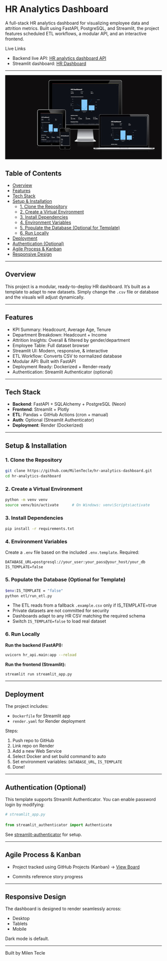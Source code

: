# HR Analytics Dashboard

A full-stack HR analytics dashboard for visualizing employee data and attrition metrics. Built using FastAPI, PostgreSQL, and Streamlit, the project features scheduled ETL workflows, a modular API, and an interactive frontend.


Live Links
- Backend live API: [HR analytics dashboard API](https://hr-analytics-dashboard.onrender.com/)
- Streamlit dashboard: [HR Dashboard](https://hr-dashboard-3q51.onrender.com/)

---


![Dashboard Preview](assets/dashboard-preview.png)

## Table of Contents

- [Overview](#overview)
- [Features](#features)
- [Tech Stack](#tech-stack)
- [Setup & Installation](#setup--installation)
  - [1. Clone the Repository](#1-clone-the-repository)
  - [2. Create a Virtual Environment](#2-create-a-virtual-environment)
  - [3. Install Dependencies](#3-install-dependencies)
  - [4. Environment Variables](#4-environment-variables)
  - [5. Populate the Database (Optional for Template)](#5-populate-the-database-optional-for-template)
  - [6. Run Locally](#6-run-locally)
- [Deployment](#deployment)
- [Authentication (Optional)](#authentication-optional)
- [Agile Process & Kanban](#agile-process--kanban)
- [Responsive Design](#responsive-design)

---

## Overview

This project is a modular, ready-to-deploy HR dashboard. It’s built as a template to adapt to new datasets. Simply change the `.csv` file or database and the visuals will adjust dynamically.

---

## Features

- KPI Summary: Headcount, Average Age, Tenure
- Department Breakdown: Headcount + Income
- Attrition Insights: Overall & filtered by gender/department
- Employee Table: Full dataset browser
- Streamlit UI: Modern, responsive, & interactive
- ETL Workflow: Converts CSV to normalized database
- Modular API: Built with FastAPI
- Deployment Ready: Dockerized + Render-ready
- Authentication: Streamlit Authenticator (optional)

---


## Tech Stack

- **Backend**: FastAPI + SQLAlchemy + PostgreSQL (Neon)
- **Frontend**: Streamlit + Plotly
- **ETL**: Pandas + GitHub Actions (cron + manual)
- **Auth**: Optional (Streamlit Authenticator)
- **Deployment**: Render (Dockerized)

---

## Setup & Installation

### 1. Clone the Repository

```bash
git clone https://github.com/MilenTecle/hr-analytics-dashboard.git
cd hr-analytics-dashboard
```

### 2. Create a Virtual Environment

```bash
python -m venv venv
source venv/bin/activate      # On Windows: venv\Scripts\activate
```

### 3. Install Dependencies

```bash
pip install -r requirements.txt
```

### 4. Environment Variables

Create a `.env` file based on the included `.env.template`. Required:

```env
DATABASE_URL=postgresql://your_user:your_pass@your_host/your_db
IS_TEMPLATE=false
```

### 5. Populate the Database (Optional for Template)

```bash
$env:IS_TEMPLATE = "false"
python etl/run_etl.py
```

- The ETL reads from a fallback `.example.csv` only if IS_TEMPLATE=true
- Private datasets are not committed for security
- Dashboards adapt to any HR CSV matching the required schema
- Switch `IS_TEMPLATE=false` to load real dataset


### 6. Run Locally

**Run the backend (FastAPI):**

```bash
uvicorn hr_api.main:app --reload
```

**Run the frontend (Streamlit):**

```bash
streamlit run streamlit_app.py
```

---

## Deployment

The project includes:

- `Dockerfile` for Streamlit app
- `render.yaml` for Render deployment

Steps:

1. Push repo to GitHub
2. Link repo on Render
3. Add a new Web Service
4. Select Docker and set build command to auto
5. Set environment variables: `DATABASE_URL`, `IS_TEMPLATE`
6. Done!

---

## Authentication (Optional)

This template supports Streamlit Authenticator. You can enable password login by modifying:

```python
# streamlit_app.py

from streamlit_authenticator import Authenticate
```

See [streamlit-authenticator](https://github.com/mkhorasani/streamlit-authenticator) for setup.

---


## Agile Process & Kanban

- Project tracked using GitHub Projects (Kanban) → [View Board](https://github.com/MilenTecle/hr-analytics-dashboard/projects)

- Commits reference story progress

---

## Responsive Design

The dashboard is designed to render seamlessly across:

- Desktop
- Tablets
- Mobile

Dark mode is default.

---

Built by Milen Tecle